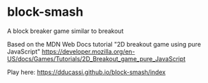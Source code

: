 # block-smash
A block breaker game similar to breakout

Based on the MDN Web Docs tutorial "2D breakout game using pure JavaScript"
https://developer.mozilla.org/en-US/docs/Games/Tutorials/2D_Breakout_game_pure_JavaScript

Play here:
https://dducassi.github.io/block-smash/index
